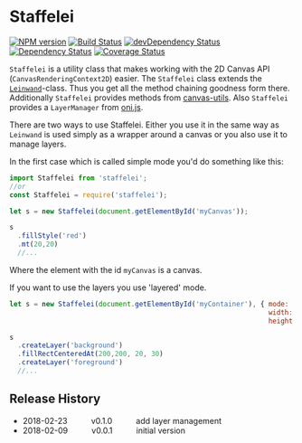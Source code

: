 # Staffelei
[![NPM version](https://badge.fury.io/js/staffelei.svg)](http://badge.fury.io/js/staffelei)
[![Build Status](https://travis-ci.org/tillarnold/staffelei.svg?branch=master)](https://travis-ci.org/tillarnold/staffelei)
[![devDependency Status](https://david-dm.org/tillarnold/staffelei/dev-status.svg)](https://david-dm.org/tillarnold/staffelei#info=devDependencies)
[![Dependency Status](https://david-dm.org/tillarnold/staffelei.svg)](https://david-dm.org/tillarnold/staffelei)
[![Coverage Status](https://coveralls.io/repos/tillarnold/staffelei/badge.svg?branch=master)](https://coveralls.io/r/tillarnold/staffelei?branch=master)

`Staffelei` is a utility class that makes working with the 2D Canvas API (`CanvasRenderingContext2D`) easier.
The `Staffelei` class extends the [`Leinwand`](https://github.com/tillarnold/leinwand)-class. Thus you get all the method chaining goodness
form there. Additionally `Staffelei` provides methods from [canvas-utils](https://github.com/tillarnold/canvas-utils).
Also `Staffelei` provides a `LayerManager` from [oni.js](https://github.com/tillarnold/oni).

There are two ways to use Staffelei. Either you use it in the same way as `Leinwand` is used simply as a wrapper around a canvas or you
also use it to manage layers.

In the first case which is called simple mode you'd do something like this:

```js
import Staffelei from 'staffelei';
//or
const Staffelei = require('staffelei');

let s = new Staffelei(document.getElementById('myCanvas'));

s
  .fillStyle('red')
  .mt(20,20)
  //...
```

Where the element with the id `myCanvas` is a canvas.

If you want to use the layers you use 'layered' mode.

```js
let s = new Staffelei(document.getElementById('myContainer'), { mode: 'layered' ,
                                                                width: 500
                                                                height: 500  });

s
  .createLayer('background')
  .fillRectCenteredAt(200,200, 20, 30)
  .createLayer('foreground')
  //...
```

## Release History
* 2018-02-23   v0.1.0   add layer management
* 2018-02-09   v0.0.1   initial version
